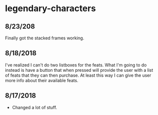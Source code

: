# legendary-characters

## 8/23/208

Finally got the stacked frames working.

## 8/18/2018

I've realized I can't do two listboxes for the feats.  What I'm going to do instead is have a button that when pressed will
provide the user with a list of feats that they can then purchase.  At least this way I can give the user more info about their
available feats.

## 8/17/2018

- Changed a lot of stuff.
